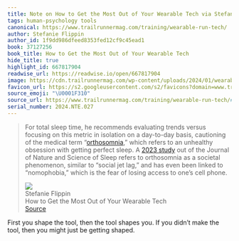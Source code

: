 ```yaml
---
title: Note on How to Get the Most Out of Your Wearable Tech via Stefanie Flippin
tags: human-psychology tools
canonical: https://www.trailrunnermag.com/training/wearable-run-tech/
author: Stefanie Flippin
author_id: 1f9dd986dfeed8353fed12cf9c45ead1
book: 37127256
book_title: How to Get the Most Out of Your Wearable Tech
hide_title: true
highlight_id: 667817904
readwise_url: https://readwise.io/open/667817904
image: https://cdn.trailrunnermag.com/wp-content/uploads/2024/01/wearable-tech-20-h-1024x576.jpg?width=1200
favicon_url: https://s2.googleusercontent.com/s2/favicons?domain=www.trailrunnermag.com
source_emoji: "\U0001F310"
source_url: https://www.trailrunnermag.com/training/wearable-run-tech/#:~:text=For%20total%20sleep,one%E2%80%99s%20cell%20phone.
serial_number: 2024.NTE.027
---
```

> For total sleep time, he recommends evaluating trends versus focusing on this metric in isolation on a day-to-day basis, cautioning of the medical term “[orthosomnia](https://jcsm.aasm.org/doi/10.5664/jcsm.6472#:~:text=We%20termed%20this%20condition%20%E2%80%9Corthosomnia,perfecting%20their%20wearable%20sleep%20data.),” which refers to an unhealthy obsession with getting perfect sleep. A [2023 study](https://www.ncbi.nlm.nih.gov/pmc/articles/PMC9875581/) out of the Journal of Nature and Science of Sleep refers to orthosomnia as a societal phenomenon, similar to “social jet lag,” and has even been linked to “nomophobia,” which is the fear of losing access to one’s cell phone.
> <div class="quoteback-footer"><div class="quoteback-avatar"><img class="mini-favicon" src="https://s2.googleusercontent.com/s2/favicons?domain=www.trailrunnermag.com"></div><div class="quoteback-metadata"><div class="metadata-inner"><span style="display:none">FROM:</span><div aria-label="Stefanie Flippin" class="quoteback-author"> Stefanie Flippin</div><div aria-label="How to Get the Most Out of Your Wearable Tech" class="quoteback-title"> How to Get the Most Out of Your Wearable Tech</div></div></div><div class="quoteback-backlink"><a target="_blank" aria-label="go to the full text of this quotation" rel="noopener" href="https://www.trailrunnermag.com/training/wearable-run-tech/#:~:text=For%20total%20sleep,one%E2%80%99s%20cell%20phone." class="quoteback-arrow"> Source</a></div></div>

First you shape the tool, then the tool shapes you. If you didn’t make the tool, then you might just be getting shaped.